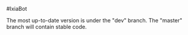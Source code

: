 #IxiaBot

The most up-to-date version is under the "dev" branch. The "master" branch will contain stable code.
